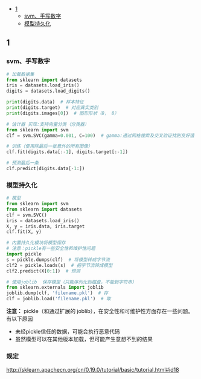 

* [1](#1)
  * [svm、手写数字](#svm、手写数字)
  * [模型持久化](#模型持久化)

## 1
###  svm、手写数字
```python
# 加载数据集
from sklearn import datasets
iris = datasets.load_iris()
digits = datasets.load_digits()

print(digits.data)  # 样本特征
print(digits.target)  # 对应真实类别
print(digits.images[0])  # 图形形状（8， 8）

# 估计器 实现:支持向量分类（分类器）
from sklearn import svm
clf = svm.SVC(gamma=0.001, C=100)  # gamma:通过网格搜索及交叉验证找到良好值

# 训练（使用除最后一张意外的所有图像）
clf.fit(digits.data[:-1], digits.target[:-1])

# 预测最后一条
clf.predict(digits.data[-1:])
```

### 模型持久化
```python
# 模型
from sklearn import svm
from sklearn import datasets
clf = svm.SVC()
iris = datasets.load_iris()
X, y = iris.data, iris.target
clf.fit(X, y)  

# 内置持久化模块将模型保存
# 注意：pickle有一些安全性和维护性问题
import pickle
s = pickle.dumps(clf)  # 将模型转成字节流
clf2 = pickle.loads(s)  # 把字节流转成模型
clf2.predict(X[0:1])  # 预测

# 使用joblib  保存模型（只能序列化到磁盘，不能到字符串）
from sklearn.externals import joblib
joblib.dump(clf, 'filename.pkl')  # 存
clf = joblib.load('filename.pkl')  # 取
```
**注意：** pickle（和通过扩展的 joblib），在安全性和可维护性方面存在一些问题。 有以下原因
* 未经pickle信任的数据，可能会执行恶意代码
* 虽然模型可以在其他版本加载，但可能产生意想不到的结果

### 规定
http://sklearn.apachecn.org/cn/0.19.0/tutorial/basic/tutorial.html#id18
